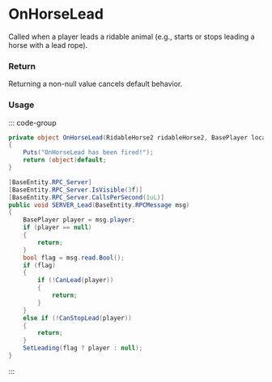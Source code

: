 # OnHorseLead
<Badge type="info" text="Animal"/>[<Badge type="danger" text="Carbon Compatible"/>](https://github.com/CarbonCommunity/Carbon)[<Badge type="warning" text="Oxide Compatible"/>](https://github.com/OxideMod/Oxide.Rust)
Called when a player leads a ridable animal (e.g., starts or stops leading a horse with a lead rope).

### Return
Returning a non-null value cancels default behavior.

### Usage
::: code-group
```csharp [Example]
private object OnHorseLead(RidableHorse2 ridableHorse2, BasePlayer local0)
{
	Puts("OnHorseLead has been fired!");
	return (object)default;
}
```
```csharp [Source — Assembly-CSharp @ RidableHorse2]
[BaseEntity.RPC_Server]
[BaseEntity.RPC_Server.IsVisible(3f)]
[BaseEntity.RPC_Server.CallsPerSecond(1uL)]
public void SERVER_Lead(BaseEntity.RPCMessage msg)
{
	BasePlayer player = msg.player;
	if (player == null)
	{
		return;
	}
	bool flag = msg.read.Bool();
	if (flag)
	{
		if (!CanLead(player))
		{
			return;
		}
	}
	else if (!CanStopLead(player))
	{
		return;
	}
	SetLeading(flag ? player : null);
}

```
:::
